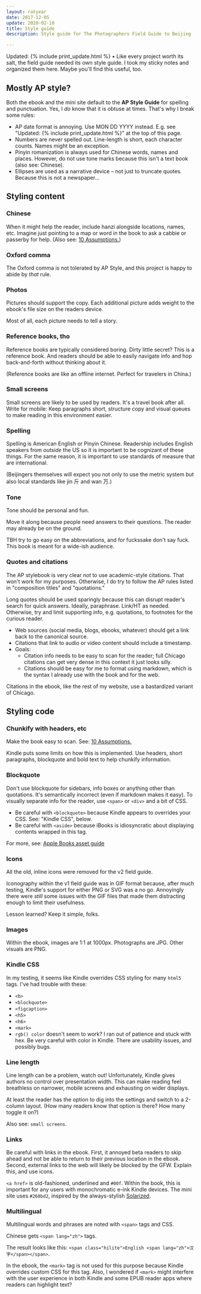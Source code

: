 ```yaml
---
layout: ratyear
date: 2017-12-05
update: 2020-02-10
title: Style guide
description: Style guide for The Photographers Field Guide to Beijing

---
```


Updated: {% include print_update.html %} • Like every project worth its salt, the field guide needed its own style guide. I took my sticky notes and organized them here. Maybe you'll find this useful, too.


## Mostly AP style?

Both the ebook and the mini site default to the **AP Style Guide** for spelling and punctuation. Yes, I _do_ know that it is obtuse at times. That's why I break some rules:

* AP date format is annoying. Use MON DD YYYY instead. E.g. see "Updated: {% include print_update.html %}" at the top of this page.
* Numbers are never spelled out. Line-length is short, each character counts. Names might be an exception.
* Pinyin romanization is always used for Chinese words, names and places. However, do not use tone marks because this isn't a text book (also see: Chinese).
* Ellipses are used as a narrative device – not just to truncate quotes. Because this is not a newspaper…


## Styling content

### Chinese

When it might help the reader, include hanzi alongside locations, names, etc. Imagine just pointing to a map or word in the book to ask a cabbie or passerby for help. (Also see: [10 Assumptions.](https://www.zachmccabe.com/beijing/bts_10_assumptions.html))

### Oxford comma

The Oxford comma is not tolerated by AP Style, and this project is happy to abide by *that* rule.

### Photos

Pictures should support the copy. Each additional picture adds weight to the ebook's file size on the readers device.

Most of all, each picture needs to tell a story.

### Reference books, tho

Reference books are typically considered boring. Dirty little secret? This is a reference book. And readers should be able to easily navigate info and hop back-and-forth without thinking about it.

(Reference books are like an offline internet. Perfect for travelers in China.)

### Small screens

Small screens are likely to be used by readers. It's a travel book after all. Write for mobile: Keep paragraphs short, structure copy and visual queues to make reading in this environment easier.

### Spelling

Spelling is American English or Pinyin Chinese. Readership includes English speakers from _outside_ the US so it is important to be cognizant of these things. For the same reason, it is important to use standards of measure that are international.

(Beijingers themselves will expect you not only to use the metric system but also local standards like <span class="hilite">jin <span lang="zh">斤</span></span> and <span class="hilite">wan <span lang="zh">万</span></span>.)

### Tone

Tone should be personal and fun.

Move it along because people need answers to their questions. The reader may already be on the ground.

TBH try to go easy on the abbreviations, and for fuckssake don't say fuck. This book is meant for a wide-ish audience.


### Quotes and citations

The AP stylebook is very clear *not* to use academic-style citations. That won't work for my purposes. Otherwise, I do try to follow the AP rules listed in "composition titles" and "quotations."

Long quotes should be used sparingly because this can disrupt reader's search for quick answers. Ideally, paraphrase. Link/HT as needed. Otherwise, try and limit supporting info, e.g. quotations, to footnotes for the curious reader.

- Web sources (social media, blogs, ebooks, whatever) should get a link back to the canonical source. 
- Citations that link to audio or video content should include a timestamp.
- Goals:
  + Citation info needs to be easy to scan for the reader; full Chicago citations can get very dense in this context it just looks silly.
  + Citations should be easy for me to format using markdown, which is the syntax I already use with the book and for the web.

Citations in the ebook, like the rest of my website, use a bastardized variant of Chicago.



## Styling code

### Chunkify with headers, etc

Make the book easy to scan. See: [10 Assumptions.](https://www.zachmccabe.com/beijing/10_assumptions.html)

Kindle puts some limits on how this is implemented. Use headers, short paragraphs, blockquote and bold text to help chunkify information.


### Blockquote

Don't use blockquote for sidebars, info boxes or anything other than quotations. It's semantically incorrect (even if markdown makes it easy). To visually separate info for the reader, use `<span>` or `<div>` and a bit of CSS.

- Be careful with `<blockquote>` because Kindle appears to overrides your CSS. See: "Kindle CSS", below.
- Be careful with `<aside>` because iBooks is idiosyncratic about displaying contents wrapped in this tag.

For more, see: [Apple Books asset guide](https://help.apple.com/itc/booksassetguide/)


### Icons

All the old, inline icons were removed for the v2 field guide.

Iconography within the v1 field guide was in GIF format because, after much testing, Kindle's support for either PNG or SVG was a no go. Annoyingly there were _still_ some issues with the GIF files that made them distracting enough to limit their usefulness.

Lesson learned? Keep it simple, folks.


### Images

Within the ebook, images are 1:1 at 1000px. Photographs are JPG. Other visuals are PNG.


### Kindle CSS

In my testing, it seems like Kindle overrides CSS styling for many `html5` tags. I've had trouble with these:

* `<b>`
* `<blockquote>`
* `<figcaption>`
* `<h5>`
* `<h6>`
* `<mark>`
* `rgb() color` doesn't seem to work? I ran out of patience and stuck with hex. Be very careful with color in Kindle. There are usability issues, and possibly bugs.


### Line length

Line length can be a problem, watch out! Unfortunately, Kindle gives authors no control over presentation width. This can make reading feel breathless on narrower, mobile screens and exhausting on wider displays. 

At least the reader has the option to dig into the settings and switch to a 2-column layout. (How many readers know that option is there? How many toggle it on?)

Also see: `small screens`.


### Links

Be careful with links in the ebook. First, it annoyed beta readers to skip ahead and not be able to return to their previous location in the ebook. Second, external links to the web will likely be blocked by the GFW. Explain this, and use icons.

`<a href>` is old-fashioned, underlined and `#00f`. Within the book, this is important for any users with monochromatic e-ink Kindle devices. The mini site uses `#268bd2`, inspired by the always-stylish [Solarized](http://ethanschoonover.com/solarized).


### Multilingual

Multilingual words and phrases are noted with `<span>` tags and CSS.

Chinese gets `<span lang="zh">` tags.

The result looks like this: `<span class="hilite">English <span lang="zh">汉字</span></span>`.

In the ebook, the `<mark>` tag is not used for this purpose because Kindle overrides custom CSS for this tag. Also, I wondered if `<mark>` might interfere with the user experience in both Kindle and some EPUB reader apps where readers can highlight text?
